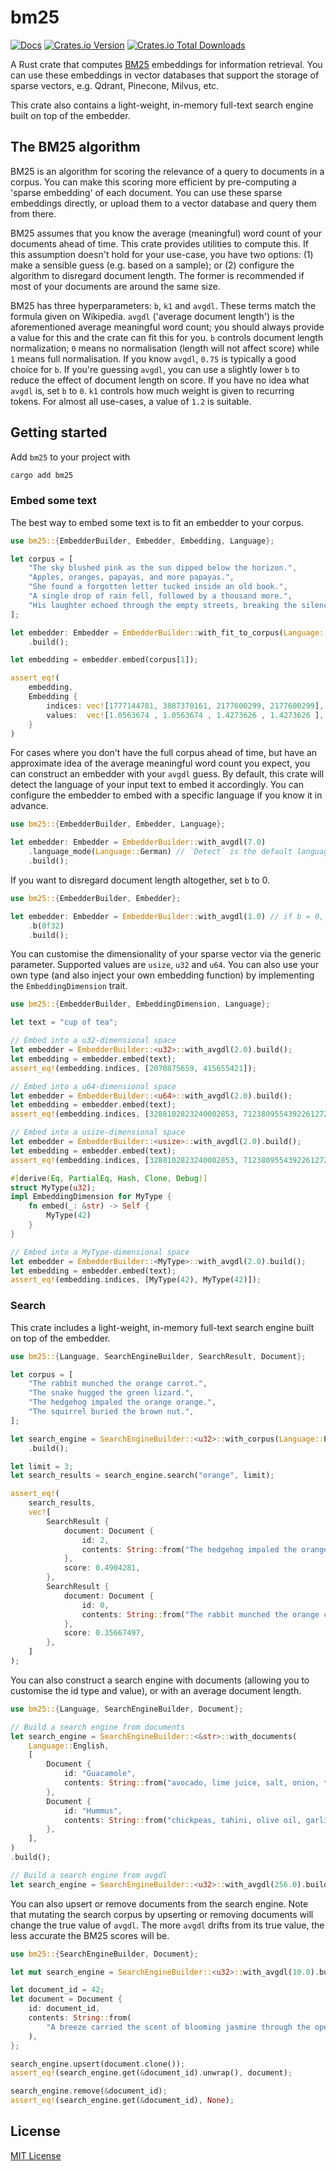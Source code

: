 # bm25

[![Docs](https://docs.rs/bm25/badge.svg)](https://docs.rs/bm25/)
[![Crates.io Version](https://img.shields.io/crates/v/bm25)](https://crates.io/crates/bm25)
[![Crates.io Total Downloads](https://img.shields.io/crates/d/bm25)](https://crates.io/crates/bm25)

A Rust crate that computes [BM25](https://en.wikipedia.org/wiki/Okapi_BM25) embeddings for
information retrieval. You can use these embeddings in vector databases that support the storage
of sparse vectors, e.g. Qdrant, Pinecone, Milvus, etc.

This crate also contains a light-weight, in-memory full-text search engine built on top of the
embedder.

## The BM25 algorithm 

BM25 is an algorithm for scoring the relevance of a query to documents in a corpus. You can make
this scoring more efficient by pre-computing a 'sparse embedding' of each document. You can use
these sparse embeddings directly, or upload them to a vector database and query them from there.

BM25 assumes that you know the average (meaningful) word count of your documents ahead of time. This
crate provides utilities to compute this. If this assumption doesn't hold for your use-case, you
have two options: (1) make a sensible guess (e.g. based on a sample); or (2) configure the algorithm
to disregard document length. The former is recommended if most of your documents are around the
same size.

BM25 has three hyperparameters: `b`, `k1` and `avgdl`. These terms match the formula given on
Wikipedia. `avgdl` ('average document length') is the aforementioned average meaningful word count;
you should always provide a value for this and the crate can fit this for you. `b` controls
document length normalization; `0` means no normalisation (length will not affect score) while `1`
means full normalisation. If you know `avgdl`, `0.75` is typically a good choice for `b`. If
you're guessing `avgdl`, you can use a slightly lower `b` to reduce the effect of document length
on score. If you have no idea what `avgdl` is, set `b` to `0`. `k1` controls how much weight is
given to recurring tokens. For almost all use-cases, a value of `1.2` is suitable.

## Getting started

Add `bm25` to your project with

```sh
cargo add bm25
```

### Embed some text

The best way to embed some text is to fit an embedder to your corpus. 
```rust
use bm25::{EmbedderBuilder, Embedder, Embedding, Language};

let corpus = [
    "The sky blushed pink as the sun dipped below the horizon.",
    "Apples, oranges, papayas, and more papayas.",
    "She found a forgotten letter tucked inside an old book.",
    "A single drop of rain fell, followed by a thousand more.",
    "His laughter echoed through the empty streets, breaking the silence.",
];

let embedder: Embedder = EmbedderBuilder::with_fit_to_corpus(Language::English, &corpus)
    .build();

let embedding = embedder.embed(corpus[1]);

assert_eq!(
    embedding, 
    Embedding {
        indices: vec![1777144781, 3887370161, 2177600299, 2177600299],
        values:  vec![1.0563674 , 1.0563674 , 1.4273626 , 1.4273626 ],
    }
)
```

For cases where you don't have the full corpus ahead of time, but have an approximate idea of the
average meaningful word count you expect, you can construct an embedder with your `avgdl` guess.
By default, this crate will detect the language of your input text to embed it accordingly. You
can configure the embedder to embed with a specific language if you know it in advance.

```rust
use bm25::{EmbedderBuilder, Embedder, Language};

let embedder: Embedder = EmbedderBuilder::with_avgdl(7.0)
    .language_mode(Language::German) // `Detect` is the default language mode
    .build();
```

If you want to disregard document length altogether, set `b` to 0.

```rust
use bm25::{EmbedderBuilder, Embedder};

let embedder: Embedder = EmbedderBuilder::with_avgdl(1.0) // if b = 0, avgdl has no effect
    .b(0f32)
    .build();
```

You can customise the dimensionality of your sparse vector via the generic parameter.
Supported values are `usize`, `u32` and `u64`. You can also use your own type (and also
inject your own embedding function) by implementing the `EmbeddingDimension` trait.

```rust
use bm25::{EmbedderBuilder, EmbeddingDimension, Language};

let text = "cup of tea";

// Embed into a u32-dimensional space
let embedder = EmbedderBuilder::<u32>::with_avgdl(2.0).build();
let embedding = embedder.embed(text);
assert_eq!(embedding.indices, [2070875659, 415655421]);

// Embed into a u64-dimensional space
let embedder = EmbedderBuilder::<u64>::with_avgdl(2.0).build();
let embedding = embedder.embed(text);
assert_eq!(embedding.indices, [3288102823240002853, 7123809554392261272]);

// Embed into a usize-dimensional space
let embedder = EmbedderBuilder::<usize>::with_avgdl(2.0).build();
let embedding = embedder.embed(text);
assert_eq!(embedding.indices, [3288102823240002853, 7123809554392261272]);

#[derive(Eq, PartialEq, Hash, Clone, Debug)]
struct MyType(u32);
impl EmbeddingDimension for MyType {
    fn embed(_: &str) -> Self {
        MyType(42)
    }
}

// Embed into a MyType-dimensional space
let embedder = EmbedderBuilder::<MyType>::with_avgdl(2.0).build();
let embedding = embedder.embed(text);
assert_eq!(embedding.indices, [MyType(42), MyType(42)]);
```

### Search

This crate includes a light-weight, in-memory full-text search engine built on top of the embedder.

```rust
use bm25::{Language, SearchEngineBuilder, SearchResult, Document};

let corpus = [
    "The rabbit munched the orange carrot.",
    "The snake hugged the green lizard.",
    "The hedgehog impaled the orange orange.",
    "The squirrel buried the brown nut.",
];

let search_engine = SearchEngineBuilder::<u32>::with_corpus(Language::English, corpus)
    .build();

let limit = 3;
let search_results = search_engine.search("orange", limit);

assert_eq!(
    search_results,
    vec![
        SearchResult {
            document: Document {
                id: 2,
                contents: String::from("The hedgehog impaled the orange orange."),
            },
            score: 0.4904281,
        },
        SearchResult {
            document: Document {
                id: 0,
                contents: String::from("The rabbit munched the orange carrot."),
            },
            score: 0.35667497,
        },
    ]
);
```

You can also construct a search engine with documents (allowing you to customise the id type and
value), or with an average document length.

```rust
use bm25::{Language, SearchEngineBuilder, Document};

// Build a search engine from documents
let search_engine = SearchEngineBuilder::<&str>::with_documents(
    Language::English,
    [
        Document {
            id: "Guacamole",
            contents: String::from("avocado, lime juice, salt, onion, tomatoes, coriander."),
        },
        Document {
            id: "Hummus",
            contents: String::from("chickpeas, tahini, olive oil, garlic, lemon juice, salt."),
        },
    ],
)
.build();

// Build a search engine from avgdl
let search_engine = SearchEngineBuilder::<u32>::with_avgdl(256.0).build();
```

You can also upsert or remove documents from the search engine. Note that mutating the search corpus
by upserting or removing documents will change the true value of `avgdl`. The more `avgdl` drifts
from its true value, the less accurate the BM25 scores will be.

```rust
use bm25::{SearchEngineBuilder, Document};

let mut search_engine = SearchEngineBuilder::<u32>::with_avgdl(10.0).build();

let document_id = 42;
let document = Document {
    id: document_id,
    contents: String::from(
        "A breeze carried the scent of blooming jasmine through the open window.",
    ),
};

search_engine.upsert(document.clone());
assert_eq!(search_engine.get(&document_id).unwrap(), document);

search_engine.remove(&document_id);
assert_eq!(search_engine.get(&document_id), None);
```

## License

[MIT License](https://github.com/Michael-JB/bm25/blob/main/LICENSE)

